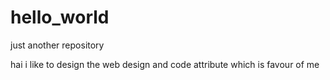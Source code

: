 # hello_world
just another repository 

hai 
i like to design the web design and code attribute which is favour of me 
